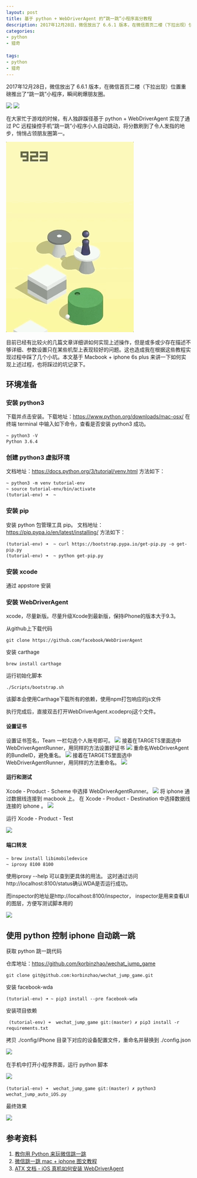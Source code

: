 ```yaml
---
layout: post
title: 基于 python + WebDriverAgent 的“跳一跳”小程序高分教程
description: 2017年12月28日，微信放出了 6.6.1 版本，在微信首页二楼（下拉出现）位置重磅推出了“跳一跳”小程序，瞬间刷爆朋友圈。在大家忙于游戏的时候，有人独辟蹊径基于 python + WebDriverAgent 实现了通过 PC 远程操控手机“跳一跳”小程序小人自动跳动，将分数刷到了令人发指的地步，悄悄占领朋友圈第一。
categories: 
- python
- 猎奇

tags: 
- python
- 猎奇
---
```


2017年12月28日，微信放出了 6.6.1 版本，在微信首页二楼（下拉出现）位置重磅推出了“跳一跳”小程序，瞬间刷爆朋友圈。

![](https://gw.alicdn.com/tfs/TB1loFblY_I8KJjy1XaXXbsxpXa-631-329.png)
![](https://gw.alicdn.com/tfs/TB1_oRblY_I8KJjy1XaXXbsxpXa-576-510.png)

在大家忙于游戏的时候，有人独辟蹊径基于 python + WebDriverAgent 实现了通过 PC 远程操控手机“跳一跳”小程序小人自动跳动，将分数刷到了令人发指的地步，悄悄占领朋友圈第一。

![](https://github.com/wangshub/wechat_jump_game/raw/master/resource/image/jump.gif)

目前已经有比较火的几篇文章详细讲如何实现上述操作，但是或多或少存在描述不够详细、参数设置只在某些机型上表现较好的问题。这也造成我在根据这些教程实现过程中踩了几个小坑。本文基于 Macbook + iphone 6s plus 来讲一下如何实现上述过程，也将踩过的坑记录下。

## 环境准备

### 安装 python3
下载并点击安装。下载地址：https://www.python.org/downloads/mac-osx/
在终端 terminal 中输入如下命令，查看是否安装 python3 成功。
```
~ python3 -V
Python 3.6.4 
```
### 创建 python3 虚拟环境

文档地址：https://docs.python.org/3/tutorial/venv.html
方法如下：
```
~ python3 -m venv tutorial-env
~ source tutorial-env/bin/activate
(tutorial-env) ➜  ~
```

### 安装 pip
安装 python 包管理工具 pip。
文档地址：https://pip.pypa.io/en/latest/installing/
方法如下：
```
(tutorial-env) ➜  ~ curl https://bootstrap.pypa.io/get-pip.py -o get-pip.py
(tutorial-env) ➜  ~ python get-pip.py
```

### 安装 xcode
通过 appstore 安装 



### 安装 WebDriverAgent
xcode，尽量新版。尽量升级Xcode到最新版，保持iPhone的版本大于9.3。

从github上下载代码

```
git clone https://github.com/facebook/WebDriverAgent
```

安装 carthage

 ```
 brew install carthage
 ```

运行初始化脚本

```
./Scripts/bootstrap.sh
```

该脚本会使用Carthage下载所有的依赖，使用npm打包响应的js文件

执行完成后，直接双击打开WebDriverAgent.xcodeproj这个文件。

#### 设置证书
设置证书签名，Team 一栏勾选个人账号即可。
![](https://gw.alicdn.com/tfs/TB1qoOwjyqAXuNjy1XdXXaYcVXa-1400-803.png)
接着在TARGETS里面选中WebDriverAgentRunner，用同样的方法设置好证书
![](https://gw.alicdn.com/tfs/TB1JEOwjyqAXuNjy1XdXXaYcVXa-1400-803.png)
重命名WebDriverAgent的BundleID，避免重名。
![](https://gw.alicdn.com/tfs/TB1O.OwjyqAXuNjy1XdXXaYcVXa-1400-803.png)
接着在TARGETS里面选中WebDriverAgentRunner，用同样的方法重命名。
![](https://gw.alicdn.com/tfs/TB1ZyA3lLDH8KJjy1XcXXcpdXXa-1400-803.png)

#### 运行和测试
Xcode - Product - Scheme 中选择 WebDriverAgentRunner。
![](https://gw.alicdn.com/tfs/TB1WasZlLDH8KJjy1XcXXcpdXXa-1788-974.png)
将 iphone 通过数据线连接到 macbook 上。
在 Xcode - Product - Destination 中选择数据线连接的 iphone 。
![](https://gw.alicdn.com/tfs/TB1..OwjyqAXuNjy1XdXXaYcVXa-914-649.png)

运行 Xcode - Product - Test

![](https://gw.alicdn.com/tfs/TB1jdcDlNrI8KJjy0FpXXb5hVXa-1288-676.png)

#### 端口转发

```
~ brew install libimobiledevice
~ iproxy 8100 8100
```

使用iproxy --help 可以查到更具体的用法。 这时通过访问http://localhost:8100/status确认WDA是否运行成功。

而inspector的地址是http://localhost:8100/inspector， inspector是用来查看UI的图层，方便写测试脚本用的

![](https://gw.alicdn.com/tfs/TB1I.OwjyqAXuNjy1XdXXaYcVXa-1440-766.png)

## 使用 python 控制 iphone 自动跳一跳

获取 python 跳一跳代码

仓库地址：https://github.com/korbinzhao/wechat_jump_game

```
git clone git@github.com:korbinzhao/wechat_jump_game.git
```

安装 facebook-wda
```
(tutorial-env) ➜ ~ pip3 install --pre facebook-wda
```

安装项目依赖

```
 (tutorial-env) ➜  wechat_jump_game git:(master) ✗ pip3 install -r requirements.txt
```

拷贝 ./config/iPhone 目录下对应的设备配置文件，重命名并替换到 ./config.json

![](https://gw.alicdn.com/tfs/TB1hd1wjyqAXuNjy1XdXXaYcVXa-700-342.png)

在手机中打开小程序界面，运行 python 脚本

![](https://gw.alicdn.com/tfs/TB1c332lLDH8KJjy1XcXXcpdXXa-1242-2208.png)

```
(tutorial-env) ➜  wechat_jump_game git:(master) ✗ python3 wechat_jump_auto_iOS.py
```

最终效果

![](https://gw.alicdn.com/tfs/TB1P3GwjyqAXuNjy1XdXXaYcVXa-1242-2208.png)


## 参考资料
1. [教你用 Python 来玩微信跳一跳](https://github.com/wangshub/wechat_jump_game)
2. [微信跳一跳 mac + iphone 图文教程](https://www.jianshu.com/p/ff973a5910ae)
3. [ATX 文档 - iOS 真机如何安装 WebDriverAgent](https://testerhome.com/topics/7220)